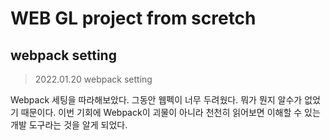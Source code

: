 # WEB GL project from scretch

## webpack setting

> 2022.01.20
> webpack setting

Webpack 세팅을 따라해보았다. 그동안 웹펙이 너무 두려웠다. 뭐가 뭔지 알수가 없었기 때문이다. 이번 기회에 Webpack이
괴물이 아니라 천천히 읽어보면 이해할 수 있는 개발 도구라는 것을 알게 되었다.
